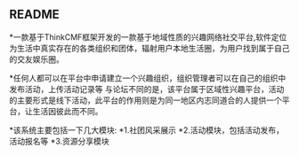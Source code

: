 ## README
*一款基于ThinkCMF框架开发的一款基于地域性质的兴趣网络社交平台,软件定位为生活中真实存在的各类组织和团体，辐射用户本地生活圈，为用户找到属于自己的交友娱乐圈。

*任何人都可以在平台中申请建立一个兴趣组织，组织管理者可以在自己的组织中发布活动，上传活动记录等
与论坛不同的是，该平台属于区域性兴趣平台，活动的主要形式是线下活动，此平台的作用则是为同一地区内志同道合的人提供一个平台，让生活因彼此而不同。


*该系统主要包括一下几大模块:
*1.社团风采展示
*2.活动模块，包括活动发布，活动报名等
*3.资源分享模块

